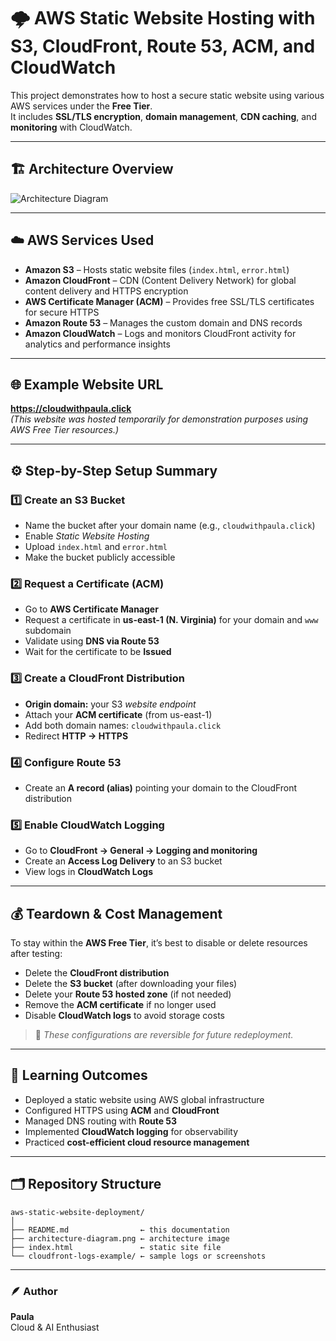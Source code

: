 # 🌩️ AWS Static Website Hosting with S3, CloudFront, Route 53, ACM, and CloudWatch

This project demonstrates how to host a secure static website using various AWS services under the **Free Tier**.  
It includes **SSL/TLS encryption**, **domain management**, **CDN caching**, and **monitoring** with CloudWatch.

---

## 🏗️ Architecture Overview

![Architecture Diagram](architecture-diagram.gif)

---

## ☁️ AWS Services Used

- **Amazon S3** – Hosts static website files (`index.html`, `error.html`)  
- **Amazon CloudFront** – CDN (Content Delivery Network) for global content delivery and HTTPS encryption  
- **AWS Certificate Manager (ACM)** – Provides free SSL/TLS certificates for secure HTTPS  
- **Amazon Route 53** – Manages the custom domain and DNS records  
- **Amazon CloudWatch** – Logs and monitors CloudFront activity for analytics and performance insights  

---

## 🌐 Example Website URL

**https://cloudwithpaula.click**  
*(This website was hosted temporarily for demonstration purposes using AWS Free Tier resources.)*

---

## ⚙️ Step-by-Step Setup Summary

### 1️⃣ Create an S3 Bucket
- Name the bucket after your domain name (e.g., `cloudwithpaula.click`)  
- Enable *Static Website Hosting*  
- Upload `index.html` and `error.html`  
- Make the bucket publicly accessible  

### 2️⃣ Request a Certificate (ACM)
- Go to **AWS Certificate Manager**  
- Request a certificate in **us-east-1 (N. Virginia)** for your domain and `www` subdomain  
- Validate using **DNS via Route 53**  
- Wait for the certificate to be **Issued**

### 3️⃣ Create a CloudFront Distribution
- **Origin domain:** your S3 *website endpoint*  
- Attach your **ACM certificate** (from us-east-1)  
- Add both domain names: `cloudwithpaula.click` 
- Redirect **HTTP → HTTPS**

### 4️⃣ Configure Route 53
- Create an **A record (alias)** pointing your domain to the CloudFront distribution  

### 5️⃣ Enable CloudWatch Logging
- Go to **CloudFront → General → Logging and monitoring**  
- Create an **Access Log Delivery** to an S3 bucket  
- View logs in **CloudWatch Logs**

---

## 💰 Teardown & Cost Management

To stay within the **AWS Free Tier**, it’s best to disable or delete resources after testing:

- Delete the **CloudFront distribution**  
- Delete the **S3 bucket** (after downloading your files)  
- Delete your **Route 53 hosted zone** (if not needed)  
- Remove the **ACM certificate** if no longer used  
- Disable **CloudWatch logs** to avoid storage costs  

> 🧹 *These configurations are reversible for future redeployment.*

---

## 🎯 Learning Outcomes

- Deployed a static website using AWS global infrastructure  
- Configured HTTPS using **ACM** and **CloudFront**  
- Managed DNS routing with **Route 53**  
- Implemented **CloudWatch logging** for observability  
- Practiced **cost-efficient cloud resource management**

---

## 🗂️ Repository Structure

```plaintext
aws-static-website-deployment/
│
├── README.md                ← this documentation  
├── architecture-diagram.png ← architecture image  
├── index.html               ← static site file  
└── cloudfront-logs-example/ ← sample logs or screenshots
```
---

### 🪶 Author

**Paula**  
Cloud & AI Enthusiast  
